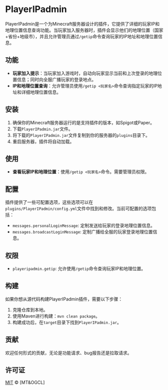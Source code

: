 # PlayerIPadmin

PlayerIPadmin是一个为Minecraft服务器设计的插件，它提供了详细的玩家IP和地理位置信息查询功能。当玩家加入服务器时，插件会显示他们的地理位置（国家+省份+地级市），并且允许管理员通过`/getip`命令查询玩家的IP地址和地理位置信息。

## 功能

- **玩家加入提示**：当玩家加入游戏时，自动向玩家显示当前和上次登录的地理位置信息；同时向全服广播玩家的登录地点。
- **IP和地理位置查询**：允许管理员使用`/getip <玩家名>`命令查询指定玩家的IP地址和详细地理位置信息。

## 安装

1. 确保你的Minecraft服务器运行的是支持插件的版本，如Spigot或Paper。
2. 下载`PlayerIPadmin.jar`文件。
3. 将下载的`PlayerIPadmin.jar`文件复制到你的服务器的`plugins`目录下。
4. 重启服务器，插件将自动加载。

## 使用

- **查看玩家IP和地理位置**：使用`/getip <玩家名>`命令。需要管理员权限。

## 配置

插件提供了一些可配置选项，这些选项可以在`plugins/PlayerIPadmin/config.yml`文件中找到和修改。当前可配置的选项包括：

- `messages.personalLoginMessage`: 定制发送给玩家的登录地理位置信息。
- `messages.broadcastLoginMessage`: 定制广播给全服的玩家登录地理位置信息。

## 权限

- `playeripadmin.getip`: 允许使用`/getip`命令查询玩家IP和地理位置。

## 构建

如果你想从源代码构建PlayerIPadmin插件，需要以下步骤：

1. 克隆仓库到本地。
2. 使用Maven进行构建：`mvn clean package`。
3. 构建成功后，在`target`目录下找到`PlayerIPadmin.jar`。

## 贡献

欢迎任何形式的贡献，无论是功能请求、bug报告还是拉取请求。

## 许可证

[MIT](LICENSE) © [MT&OGCL]

